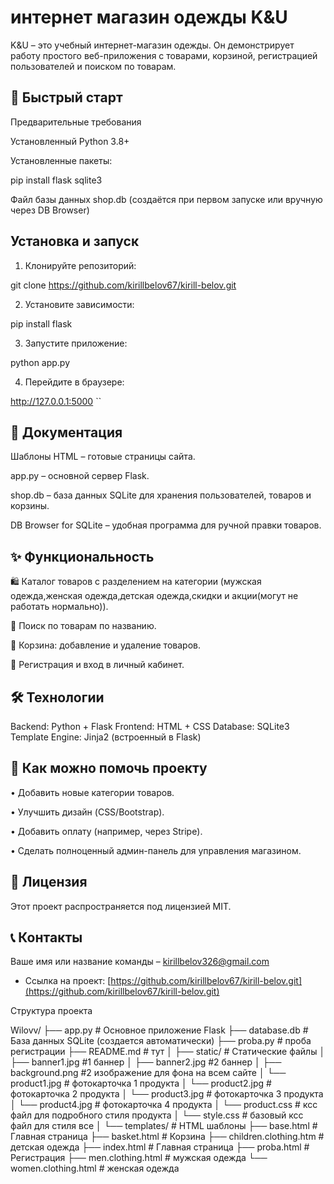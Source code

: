# интернет магазин одежды K&U

K&U – это учебный интернет-магазин одежды.
Он демонстрирует работу простого веб-приложения с  товарами, корзиной, регистрацией пользователей и поиском по товарам.



## 🚀 Быстрый старт

Предварительные требования

Установленный Python 3.8+

 Установленные пакеты:

pip install flask sqlite3

  Файл базы данных shop.db (создаётся при первом запуске или вручную через DB Browser)



## Установка и запуск
 1. Клонируйте репозиторий:

git clone https://github.com/kirillbelov67/kirill-belov.git

 2. Установите зависимости:

pip install flask

 3. Запустите приложение:

python app.py

 4. Перейдите в браузере:

http://127.0.0.1:5000
``




## 📖 Документация

  Шаблоны HTML – готовые страницы сайта.
 
  app.py – основной сервер Flask.
 
  shop.db – база данных SQLite для хранения пользователей, товаров и корзины.
 
  DB Browser for SQLite – удобная программа для ручной правки товаров.



## ✨ Функциональность
 
 🛍 Каталог товаров с разделением на категории (мужская одежда,женская одежда,детская одежда,скидки и акции(могут не работать нормально)).
 
 🔎 Поиск по товарам по названию.

  🛒 Корзина: добавление и удаление товаров.
 
  👤 Регистрация и вход в личный кабинет.
 



## 🛠 Технологии

Backend: Python + Flask
Frontend: HTML + CSS 
Database: SQLite3
Template Engine: Jinja2 (встроенный в Flask)

## 🤝 Как можно помочь проекту
 
 • Добавить новые категории товаров.
 
 • Улучшить дизайн (CSS/Bootstrap).
 
 • Добавить оплату (например, через Stripe).
 
 • Сделать полноценный админ-панель для управления магазином.



## 📜 Лицензия

Этот проект распространяется под лицензией MIT. 



## 📞 Контакты


Ваше имя или название команды – [kirillbelov326@gmail.com](mailto:kirillbelov326@gmail.com)
* Ссылка на проект: [https://github.com/kirillbelov67/kirill-belov.git](https://github.com/kirillbelov67/kirill-belov.git)



Структура проекта

Wilovv/
├── app.py                 # Основное приложение Flask
├── database.db            # База данных SQLite (создается автоматически)
├── proba.py               # проба регистрации
├── README.md              # тут
│
├── static/               # Статические файлы
│   ├── banner1.jpg       #1 баннер
│   ├── banner2.jpg       #2 баннер
│   ├── background.png    #2 изображение для фона на всем сайте
│   └── product1.jpg            # фотокарточка 1 продукта
│   └── product2.jpg            # фотокарточка 2 продукта
│   └── product3.jpg            # фотокарточка 3 продукта
│   └── product4.jpg            # фотокарточка 4 продукта
│   └── product.css             # ксс файл для подробного стиля продукта
│   └── style.css               # базовый ксс файл для стиля все
│
└── templates/                  # HTML шаблоны
    ├── base.html               # Главная страница
    ├── basket.html             # Корзина
    ├── children.clothing.htm        # детская одежда
    ├── index.html              # Главная страница
    ├── proba.html              # Регистрация
    ├── men.clothing.html          # мужская одежда
    └── women.clothing.html               # женская одежда
